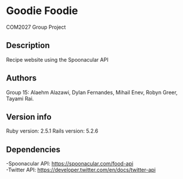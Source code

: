 # Goodie Foodie

COM2027 Group Project

## Description
Recipe website using the Spoonacular API

## Authors
Group 15:
Alaehm Alazawi, Dylan Fernandes, Mihail Enev, Robyn Greer, Tayami Rai.

## Version info
Ruby version: 2.5.1
Rails version: 5.2.6

## Dependencies
-Spoonacular API: https://spoonacular.com/food-api
<br>
-Twitter API: https://developer.twitter.com/en/docs/twitter-api
